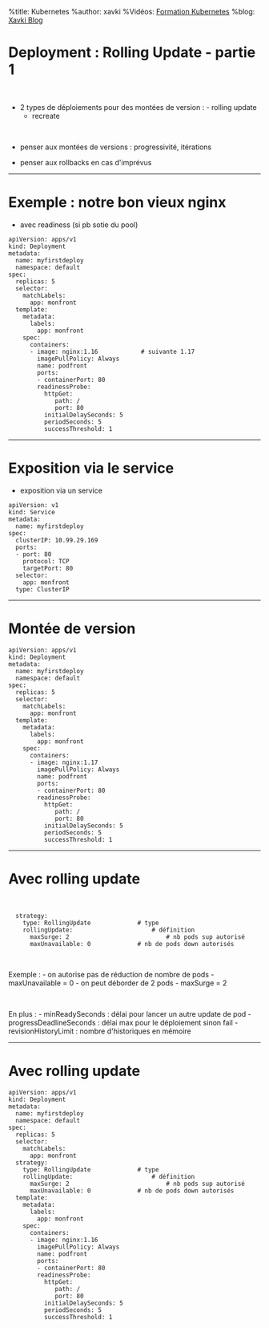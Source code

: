 %title: Kubernetes 
%author: xavki
%Vidéos: [Formation Kubernetes](https://www.youtube.com/playlist?list=PLn6POgpklwWqfzaosSgX2XEKpse5VY2v5)
%blog: [Xavki Blog](https://xavki.blog)

# Deployment : Rolling Update - partie 1


<br>

* 2 types de déploiements pour des montées de version :
		- rolling update
    - recreate


<br>

* penser aux montées de versions : progressivité, itérations


* penser aux rollbacks en cas d'imprévus


------------------------------------------------------------------------

# Exemple : notre bon vieux nginx

* avec readiness (si pb sotie du pool)

```
apiVersion: apps/v1
kind: Deployment
metadata:
  name: myfirstdeploy
  namespace: default
spec:
  replicas: 5
  selector:
    matchLabels:
      app: monfront
  template:
    metadata:
      labels:
        app: monfront
    spec:
      containers:
      - image: nginx:1.16			 # suivante 1.17
        imagePullPolicy: Always
        name: podfront
        ports:
        - containerPort: 80
        readinessProbe:
          httpGet:
             path: /
             port: 80
          initialDelaySeconds: 5
          periodSeconds: 5
          successThreshold: 1
```

------------------------------------------------------------------------

# Exposition via le service

* exposition via un service

```
apiVersion: v1
kind: Service
metadata:
  name: myfirstdeploy
spec:
  clusterIP: 10.99.29.169
  ports:
  - port: 80
    protocol: TCP
    targetPort: 80
  selector:
    app: monfront
  type: ClusterIP
```


------------------------------------------------------------------------

# Montée de version


```
apiVersion: apps/v1
kind: Deployment
metadata:
  name: myfirstdeploy
  namespace: default
spec:
  replicas: 5
  selector:
    matchLabels:
      app: monfront
  template:
    metadata:
      labels:
        app: monfront
    spec:
      containers:
      - image: nginx:1.17    
        imagePullPolicy: Always
        name: podfront
        ports:
        - containerPort: 80
        readinessProbe:
          httpGet:
             path: /
             port: 80
          initialDelaySeconds: 5
          periodSeconds: 5
          successThreshold: 1
```

-------------------------------------------------------------------------

# Avec rolling update


<br>

```
  strategy:
    type: RollingUpdate				# type
    rollingUpdate:						# définition
      maxSurge: 2							# nb pods sup autorisé
      maxUnavailable: 0				# nb de pods down autorisés
```

<br>

Exemple :
		- on autorise pas de réduction de nombre de pods
					- maxUnavailable = 0
		- on peut déborder de 2 pods
					- maxSurge = 2

<br>

En plus : 
		- minReadySeconds : délai pour lancer un autre update de pod
		- progressDeadlineSeconds : délai max pour le déploiement sinon fail
		- revisionHistoryLimit : nombre d'historiques en mémoire

-------------------------------------------------------------------------

# Avec rolling update

```
apiVersion: apps/v1
kind: Deployment
metadata:
  name: myfirstdeploy
  namespace: default
spec:
  replicas: 5
  selector:
    matchLabels:
      app: monfront
  strategy:
    type: RollingUpdate				# type
    rollingUpdate:						# définition
      maxSurge: 2							# nb pods sup autorisé
      maxUnavailable: 0				# nb de pods down autorisés
  template:
    metadata:
      labels:
        app: monfront
    spec:
      containers:
      - image: nginx:1.16
        imagePullPolicy: Always
        name: podfront
        ports:
        - containerPort: 80
        readinessProbe:
          httpGet:
             path: /
             port: 80
          initialDelaySeconds: 5
          periodSeconds: 5
          successThreshold: 1
```

